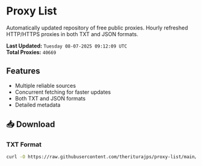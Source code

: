 # Proxy List

Automatically updated repository of free public proxies. Hourly refreshed HTTP/HTTPS proxies in both TXT and JSON formats.

**Last Updated:** `Tuesday 08-07-2025 09:12:09 UTC`  
**Total Proxies:** `40669`

## Features
- Multiple reliable sources
- Concurrent fetching for faster updates
- Both TXT and JSON formats
- Detailed metadata

## 📥 Download

### TXT Format
```bash
curl -O https://raw.githubusercontent.com/theriturajps/proxy-list/main/proxies.txt
